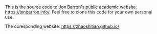 This is the source code to Jon Barron's public academic website: https://jonbarron.info/. Feel free to clone this code for your own personal use.

The coresponding website: https://zhaoshitian.github.io/
